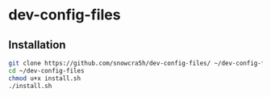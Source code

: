 # dev-config-files

## Installation 

```bash
git clone https://github.com/snowcra5h/dev-config-files/ ~/dev-config-files
cd ~/dev-config-files
chmod u+x install.sh
./install.sh
```
